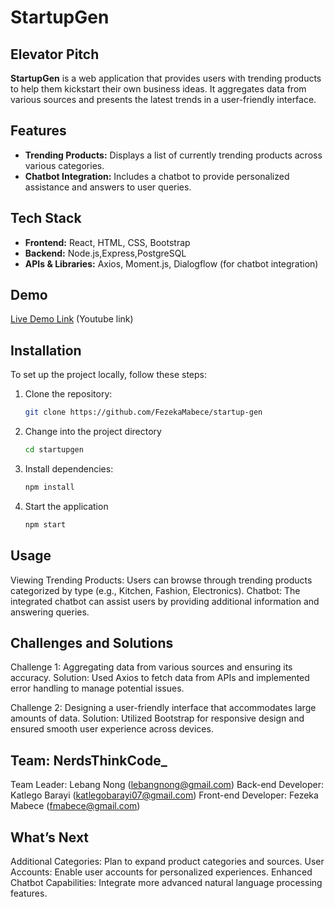 # StartupGen

## Elevator Pitch
**StartupGen** is a web application that provides users with trending products to help them kickstart their own business ideas. It aggregates data from various sources and presents the latest trends in a user-friendly interface.

## Features
- **Trending Products:** Displays a list of currently trending products across various categories.
- **Chatbot Integration:** Includes a chatbot to provide personalized assistance and answers to user queries.

## Tech Stack
- **Frontend:** React, HTML, CSS, Bootstrap
- **Backend:** Node.js,Express,PostgreSQL
- **APIs & Libraries:** Axios, Moment.js, Dialogflow (for chatbot integration)

## Demo
[Live Demo Link](https://example.com) (Youtube link)

## Installation

To set up the project locally, follow these steps:

1. Clone the repository:
   ```sh
   git clone https://github.com/FezekaMabece/startup-gen

2. Change into the project directory
   ```sh
   cd startupgen

3. Install dependencies:
   ```sh
   npm install

4. Start the application
   ```sh
   npm start

## Usage
Viewing Trending Products: Users can browse through trending products categorized by type (e.g., Kitchen, Fashion, Electronics).
Chatbot: The integrated chatbot can assist users by providing additional information and answering queries.

## Challenges and Solutions
Challenge 1: Aggregating data from various sources and ensuring its accuracy.
Solution: Used Axios to fetch data from APIs and implemented error handling to manage potential issues.

Challenge 2: Designing a user-friendly interface that accommodates large amounts of data.
Solution: Utilized Bootstrap for responsive design and ensured smooth user experience across devices.

## Team: NerdsThinkCode_
Team Leader: Lebang Nong (lebangnong@gmail.com)
Back-end Developer: Katlego Barayi (katlegobarayi07@gmail.com)
Front-end Developer: Fezeka Mabece (fmabece@gmail.com)

## What’s Next
Additional Categories: Plan to expand product categories and sources.
User Accounts: Enable user accounts for personalized experiences.
Enhanced Chatbot Capabilities: Integrate more advanced natural language processing features.